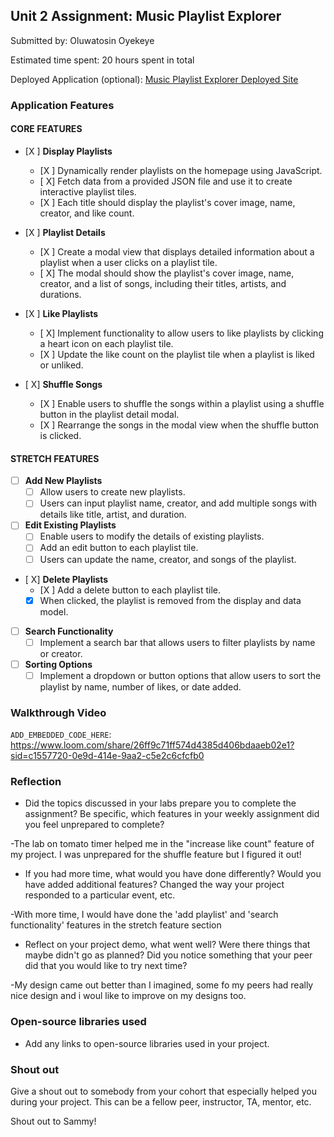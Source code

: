 ## Unit 2 Assignment: Music Playlist Explorer

Submitted by: Oluwatosin Oyekeye

Estimated time spent: 20 hours spent in total

Deployed Application (optional): [Music Playlist Explorer Deployed Site](ADD_LINK_HERE)

### Application Features

#### CORE FEATURES

- [X ] **Display Playlists**
  - [X ] Dynamically render playlists on the homepage using JavaScript.
  - [ X] Fetch data from a provided JSON file and use it to create interactive playlist tiles.
  - [X ] Each title should display the playlist's cover image, name, creator, and like count.

- [X ] **Playlist Details**
  - [X ] Create a modal view that displays detailed information about a playlist when a user clicks on a playlist tile.
  - [ X] The modal should show the playlist's cover image, name, creator, and a list of songs, including their titles, artists, and durations.

- [X ] **Like Playlists**
  - [ X] Implement functionality to allow users to like playlists by clicking a heart icon on each playlist tile.
  - [X ] Update the like count on the playlist tile when a playlist is liked or unliked.

- [ X] **Shuffle Songs**
  - [X ] Enable users to shuffle the songs within a playlist using a shuffle button in the playlist detail modal.
  - [X ] Rearrange the songs in the modal view when the shuffle button is clicked.

#### STRETCH FEATURES

- [ ] **Add New Playlists**
  - [ ] Allow users to create new playlists.
  - [ ] Users can input playlist name, creator, and add multiple songs with details like title, artist, and duration.

- [ ] **Edit Existing Playlists**
  - [ ] Enable users to modify the details of existing playlists.
  - [ ] Add an edit button to each playlist tile.
  - [ ] Users can update the name, creator, and songs of the playlist.

- [ X] **Delete Playlists**
  - [X ] Add a delete button to each playlist tile.
  - [X] When clicked, the playlist is removed from the display and data model.

- [ ] **Search Functionality**
  - [ ] Implement a search bar that allows users to filter playlists by name or creator.

- [ ] **Sorting Options**
  - [ ] Implement a dropdown or button options that allow users to sort the playlist by name, number of likes, or date added.

### Walkthrough Video

`ADD_EMBEDDED_CODE_HERE`: https://www.loom.com/share/26ff9c71ff574d4385d406bdaaeb02e1?sid=c1557720-0e9d-414e-9aa2-c5e2c6cfcfb0

### Reflection

* Did the topics discussed in your labs prepare you to complete the assignment? Be specific, which features in your weekly assignment did you feel unprepared to complete?

-The lab on tomato timer helped me in the "increase like count" feature of my project. I was unprepared for the shuffle feature but I figured it out!

* If you had more time, what would you have done differently? Would you have added additional features? Changed the way your project responded to a particular event, etc.
  
-With more time, I would have done the 'add playlist' and 'search functionality' features in the stretch feature section

* Reflect on your project demo, what went well? Were there things that maybe didn't go as planned? Did you notice something that your peer did that you would like to try next time?

-My design came out better than I imagined, some fo my peers had really nice design and i woul like to improve on my designs too.

### Open-source libraries used

- Add any links to open-source libraries used in your project.

### Shout out

Give a shout out to somebody from your cohort that especially helped you during your project. This can be a fellow peer, instructor, TA, mentor, etc.

Shout out to Sammy!